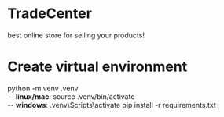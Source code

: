 # TradeCenter
best online store for selling your products!

# Create virtual environment
python -m venv .venv <br/>
-- **linux/mac**: source .venv/bin/activate <br/>
-- **windows**: .venv\Scripts\activate
pip install -r requirements.txt
